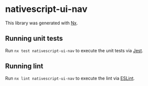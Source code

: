 # nativescript-ui-nav

This library was generated with [Nx](https://nx.dev).

## Running unit tests

Run `nx test nativescript-ui-nav` to execute the unit tests via [Jest](https://jestjs.io).

## Running lint

Run `nx lint nativescript-ui-nav` to execute the lint via [ESLint](https://eslint.org/).
